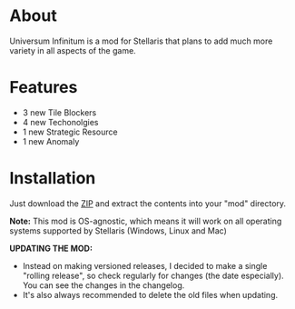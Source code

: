 # About

Universum Infinitum is a mod for Stellaris that plans to add much more variety in all aspects of the game.

# Features

 - 3 new Tile Blockers
 - 4 new Techonolgies
 - 1 new Strategic Resource
 - 1 new Anomaly

# Installation

Just download the [ZIP](https://github.com/HoratiuMl/Stellaris-UniversumInfinitum/archive/master.zip) and extract the contents into your "mod" directory.

**Note:** This mod is OS-agnostic, which means it will work on all operating systems supported by Stellaris (Windows, Linux and Mac)

**UPDATING THE MOD:**
- Instead on making versioned releases, I decided to make a single "rolling release", so check regularly for changes (the date especially).
You can see the changes in the changelog.
- It's also always recommended to delete the old files when updating.
